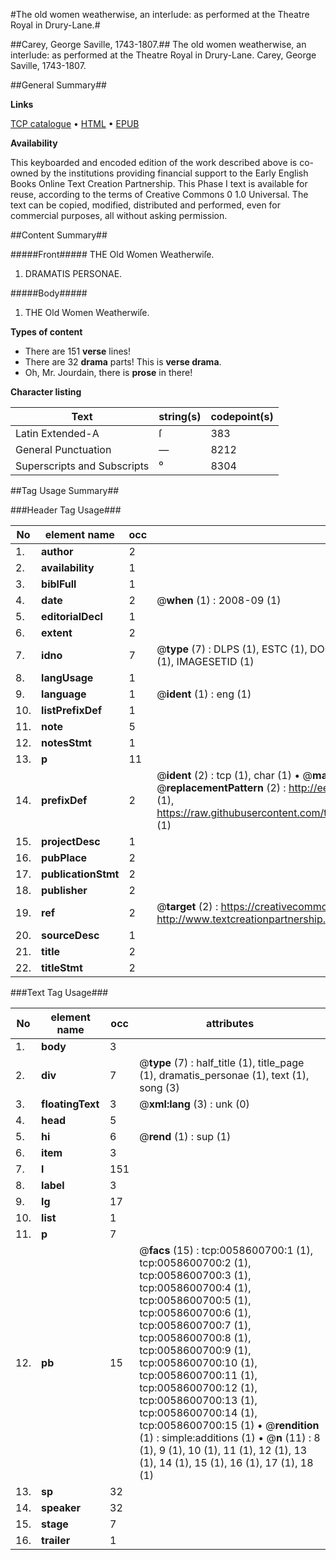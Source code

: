 #The old women weatherwise, an interlude: as performed at the Theatre Royal in Drury-Lane.#

##Carey, George Saville, 1743-1807.##
The old women weatherwise, an interlude: as performed at the Theatre Royal in Drury-Lane.
Carey, George Saville, 1743-1807.

##General Summary##

**Links**

[TCP catalogue](http://www.ota.ox.ac.uk/tcp/)  • 
[HTML](http://tei.it.ox.ac.uk/tcp/Texts-HTML/free/004/004852197.html)  • 
[EPUB](http://tei.it.ox.ac.uk/tcp/Texts-EPUB/free/004/004852197.epub)

**Availability**

This keyboarded and encoded edition of the
	       work described above is co-owned by the institutions
	       providing financial support to the Early English Books
	       Online Text Creation Partnership. This Phase I text is
	       available for reuse, according to the terms of Creative
	       Commons 0 1.0 Universal. The text can be copied,
	       modified, distributed and performed, even for
	       commercial purposes, all without asking permission.


##Content Summary##

#####Front#####
THE Old Women Weatherwiſe.
1. DRAMATIS PERSONAE.

#####Body#####

1. THE Old Women Weatherwiſe.

**Types of content**

  * There are 151 **verse** lines!
  * There are 32 **drama** parts! This is **verse drama**.
  * Oh, Mr. Jourdain, there is **prose** in there!

**Character listing**


|Text|string(s)|codepoint(s)|
|---|---|---|
|Latin Extended-A|ſ|383|
|General Punctuation|—|8212|
|Superscripts             and Subscripts|⁰|8304|

##Tag Usage Summary##

###Header Tag Usage###

|No|element name|occ|attributes|
|---|---|---|---|
|1.|__author__|2||
|2.|__availability__|1||
|3.|__biblFull__|1||
|4.|__date__|2| @__when__ (1) : 2008-09 (1)|
|5.|__editorialDecl__|1||
|6.|__extent__|2||
|7.|__idno__|7| @__type__ (7) : DLPS (1), ESTC (1), DOCNO (1), TCP (1), GALEDOCNO (1), CONTENTSET (1), IMAGESETID (1)|
|8.|__langUsage__|1||
|9.|__language__|1| @__ident__ (1) : eng (1)|
|10.|__listPrefixDef__|1||
|11.|__note__|5||
|12.|__notesStmt__|1||
|13.|__p__|11||
|14.|__prefixDef__|2| @__ident__ (2) : tcp (1), char (1)  •  @__matchPattern__ (2) : ([0-9\-]+):([0-9IVX]+) (1), (.+) (1)  •  @__replacementPattern__ (2) : http://eebo.chadwyck.com/downloadtiff?vid=$1&page=$2 (1), https://raw.githubusercontent.com/textcreationpartnership/Texts/master/tcpchars.xml#$1 (1)|
|15.|__projectDesc__|1||
|16.|__pubPlace__|2||
|17.|__publicationStmt__|2||
|18.|__publisher__|2||
|19.|__ref__|2| @__target__ (2) : https://creativecommons.org/publicdomain/zero/1.0/ (1), http://www.textcreationpartnership.org/docs/. (1)|
|20.|__sourceDesc__|1||
|21.|__title__|2||
|22.|__titleStmt__|2||


###Text Tag Usage###

|No|element name|occ|attributes|
|---|---|---|---|
|1.|__body__|3||
|2.|__div__|7| @__type__ (7) : half_title (1), title_page (1), dramatis_personae (1), text (1), song (3)|
|3.|__floatingText__|3| @__xml:lang__ (3) : unk (0)|
|4.|__head__|5||
|5.|__hi__|6| @__rend__ (1) : sup (1)|
|6.|__item__|3||
|7.|__l__|151||
|8.|__label__|3||
|9.|__lg__|17||
|10.|__list__|1||
|11.|__p__|7||
|12.|__pb__|15| @__facs__ (15) : tcp:0058600700:1 (1), tcp:0058600700:2 (1), tcp:0058600700:3 (1), tcp:0058600700:4 (1), tcp:0058600700:5 (1), tcp:0058600700:6 (1), tcp:0058600700:7 (1), tcp:0058600700:8 (1), tcp:0058600700:9 (1), tcp:0058600700:10 (1), tcp:0058600700:11 (1), tcp:0058600700:12 (1), tcp:0058600700:13 (1), tcp:0058600700:14 (1), tcp:0058600700:15 (1)  •  @__rendition__ (1) : simple:additions (1)  •  @__n__ (11) : 8 (1), 9 (1), 10 (1), 11 (1), 12 (1), 13 (1), 14 (1), 15 (1), 16 (1), 17 (1), 18 (1)|
|13.|__sp__|32||
|14.|__speaker__|32||
|15.|__stage__|7||
|16.|__trailer__|1||
